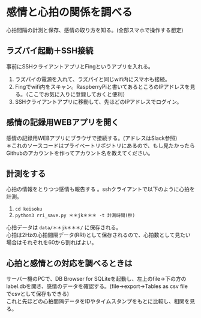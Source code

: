 # 感情と心拍の関係を調べる   
心拍間隔の計測と保存、感情の取り方を知る。(全部スマホで操作する想定)   

## ラズパイ起動＋SSH接続
事前にSSHクライアントアプリとFingというアプリを入れる。
1. ラズパイの電源を入れて、ラズパイと同じwifi内にスマホも接続。
1. Fingでwifi内をスキャン。RaspberryPiと書いてあるところのIPアドレスを見る。（ここでお気に入りに登録しておくと便利）
1. SSHクライアントアプリに移動して、先ほどのIPアドレスでログイン。
##  感情の記録用WEBアプリを開く
感情の記録用WEBアプリにブラウザで接続する。(アドレスはSlack参照)   
＊これのソースコードはプライベートリポジトリにあるので、もし見たかったらGithubのアカウントを作ってアカウント名を教えてください。
## 計測をする
心拍の情報をとりつつ感情も報告する
。sshクライアントで以下のように心拍を計測。  
1. `cd keisoku`
1. `python3 rri_save.py ＊＊jk＊＊＊ -t 計測時間(秒)`   

心拍データは `data/＊＊jk＊＊＊/` に保存される。  
心拍は2Hzの心拍間隔データ(RRI)として保存されるので、心拍数として見たい場合はそれぞれを60から割ればよい。

## 心拍と感情との対応を調べるときは
サーバー機のPCで、DB Browser for SQLiteを起動し、左上のfile->下の方のlabel.dbを開き、感情のデータを確認する。(file->export->Tables as csv file　でcsvとして保存もできる)  
これと先ほどの心拍間隔データをIDやタイムスタンプをもとに比較し、相関を見る。